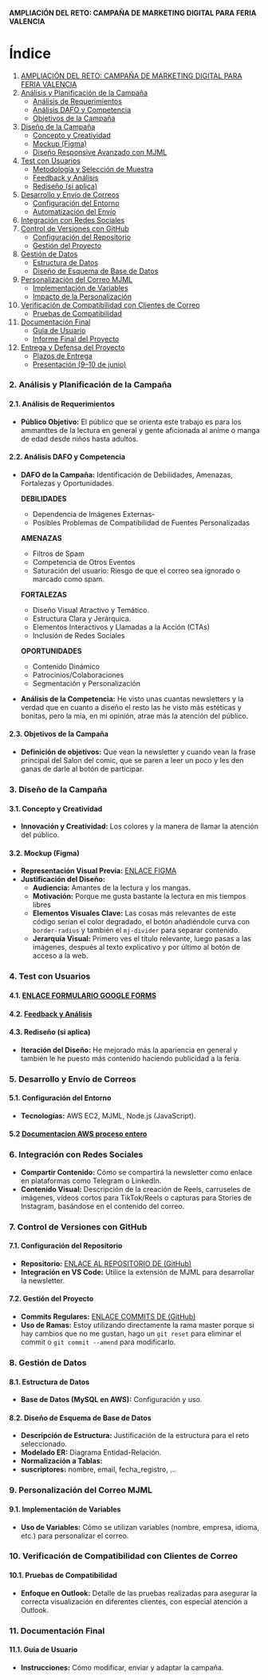 #### AMPLIACIÓN DEL RETO: CAMPAÑA DE MARKETING DIGITAL PARA FERIA VALENCIA

# Índice

1. [AMPLIACIÓN DEL RETO: CAMPAÑA DE MARKETING DIGITAL PARA FERIA VALENCIA](#ampliación-del-reto-campaña-de-marketing-digital-para-feria-valencia)
2. [Análisis y Planificación de la Campaña](#2-análisis-y-planificación-de-la-campaña)
   - [Análisis de Requerimientos](#21-análisis-de-requerimientos)
   - [Análisis DAFO y Competencia](#22-análisis-dafo-y-competencia)
   - [Objetivos de la Campaña](#23-objetivos-de-la-campaña)
3. [Diseño de la Campaña](#3-diseño-de-la-campaña)
   - [Concepto y Creatividad](#31-concepto-y-creatividad)
   - [Mockup (Figma)](#32-mockup-figma)
   - [Diseño Responsive Avanzado con MJML](#33-diseño-responsive-avanzado-con-mjml)
4. [Test con Usuarios](#4-test-con-usuarios)
   - [Metodología y Selección de Muestra](#41-metodología-y-selección-de-muestra)
   - [Feedback y Análisis](#42-feedback-y-análisis)
   - [Rediseño (si aplica)](#43-rediseño-si-aplica)
5. [Desarrollo y Envío de Correos](#5-desarrollo-y-envío-de-correos)
   - [Configuración del Entorno](#51-configuración-del-entorno)
   - [Automatización del Envío](#52-automatización-del-envío)
6. [Integración con Redes Sociales](#6-integración-con-redes-sociales)
7. [Control de Versiones con GitHub](#7-control-de-versiones-con-github)
   - [Configuración del Repositorio](#71-configuración-del-repositorio)
   - [Gestión del Proyecto](#72-gestión-del-proyecto)
8. [Gestión de Datos](#8-gestión-de-datos)
   - [Estructura de Datos](#81-estructura-de-datos)
   - [Diseño de Esquema de Base de Datos](#82-diseño-de-esquema-de-base-de-datos)
9. [Personalización del Correo MJML](#9-personalización-del-correo-mjml)
   - [Implementación de Variables](#91-implementación-de-variables)
   - [Impacto de la Personalización](#92-impacto-de-la-personalización)
10. [Verificación de Compatibilidad con Clientes de Correo](#10-verificación-de-compatibilidad-con-clientes-de-correo)
    - [Pruebas de Compatibilidad](#101-pruebas-de-compatibilidad)
11. [Documentación Final](#11-documentación-final)
    - [Guía de Usuario](#111-guía-de-usuario)
    - [Informe Final del Proyecto](#112-informe-final-del-proyecto)
12. [Entrega y Defensa del Proyecto](#12-entrega-y-defensa-del-proyecto)
    - [Plazos de Entrega](#121-plazos-de-entrega)
    - [Presentación (9–10 de junio)](#122-presentación-9–10-de-junio)


### 2. Análisis y Planificación de la Campaña

#### 2.1. Análisis de Requerimientos
- **Público Objetivo:** El público que se orienta este trabajo es para los ammanttes de la lectura en general y gente aficionada al anime o manga de edad desde niños hasta adultos.

#### 2.2. Análisis DAFO y Competencia
- **DAFO de la Campaña:** Identificación de Debilidades, Amenazas, Fortalezas y Oportunidades. 

  **DEBILIDADES**
  - Dependencia de Imágenes Externas-
  - Posibles Problemas de Compatibilidad de Fuentes Personalizadas

  
  **AMENAZAS**
  - Filtros de Spam
  - Competencia de Otros Eventos
  - Saturación del usuario: Riesgo de que el correo sea ignorado o marcado como spam.

  **FORTALEZAS**
  - Diseño Visual Atractivo y Temático.
  - Estructura Clara y Jerárquica.
  - Elementos Interactivos y Llamadas a la Acción (CTAs)
  - Inclusión de Redes Sociales

  **OPORTUNIDADES**
  - Contenido Dinámico
  - Patrocinios/Colaboraciones
  - Segmentación y Personalización

- **Análisis de la Competencia:** He visto unas cuantas newsletters y la verdad que en cuanto a diseño el resto las he visto más estéticas y bonitas, pero la mía, en mi opinión, atrae más la atención del público.

#### 2.3. Objetivos de la Campaña
- **Definición de objetivos:** Que vean la newsletter y cuando vean la frase principal del Salon del comic, que se paren a leer un poco y les den ganas de darle al botón de participar.

### 3. Diseño de la Campaña

#### 3.1. Concepto y Creatividad
- **Innovación y Creatividad:** Los colores y la manera de llamar la atención del público.

#### 3.2. Mockup (Figma)
- **Representación Visual Previa:** [ENLACE FIGMA](https://www.figma.com/design/QKgsSzZl3QFsdNSkp4NFeF/Untitled?node-id=0-1&t=t4bWppePv70JkaPo-1)
- **Justificación del Diseño:**
  - **Audiencia:** Amantes de la lectura y los mangas.
  - **Motivación:** Porque me gusta bastante la lectura en mis tiempos libres
  - **Elementos Visuales Clave:** Las cosas más relevantes de este código serían el color degradado, el botón añadiéndole curva con `border-radius` y también el `mj-divider` para separar contenido.
  - **Jerarquía Visual:** Primero ves el título relevante, luego pasas a las imágenes, después al texto explicativo y por último al botón de acceso a la web.


### 4. Test con Usuarios

#### 4.1. [ENLACE FORMULARIO GOOGLE FORMS](https://docs.google.com/forms/d/e/1FAIpQLSfGSO_K2KzLAyvUH52GzwNddG9pGBTl-v7diAU57eO5INwKCQ/viewform?usp=dialog)
#### 4.2. [Feedback y Análisis](https://docs.google.com/spreadsheets/d/1iZfOAwaGqzh3IPDsNMY9SJmjt-9UL-VZYpJGR9SLvqI/edit?usp=sharing)


#### 4.3. Rediseño (si aplica)
- **Iteración del Diseño:** He mejorado más la apariencia en general y también le he puesto más contenido haciendo publicidad a la feria.

### 5. Desarrollo y Envío de Correos

#### 5.1. Configuración del Entorno
- **Tecnologías:** AWS EC2, MJML, Node.js (JavaScript).

#### 5.2 [Documentacion AWS proceso entero](https://github.com/alvaro006/practicas_feria/blob/master/supuesto1/documentacion%20AWS.md)

### 6. Integración con Redes Sociales

- **Compartir Contenido:** Cómo se compartirá la newsletter como enlace en plataformas como Telegram o LinkedIn.
- **Contenido Visual:** Descripción de la creación de Reels, carruseles de imágenes, vídeos cortos para TikTok/Reels o capturas para Stories de Instagram, basándose en el contenido del correo.

### 7. Control de Versiones con GitHub

#### 7.1. Configuración del Repositorio
- **Repositorio:** [ENLACE AL REPOSITORIO DE (GitHub)](https://github.com/alvaro006/practicas_feria.git)
- **Integración en VS Code:** Utilice la extensión de MJML para desarrollar la newsletter.

#### 7.2. Gestión del Proyecto
- **Commits Regulares:** [ENLACE COMMITS DE (GitHub)](http://github.com/alvaro006/practicas_feria/commits/master/)
- **Uso de Ramas:** Estoy utilizando directamente la rama master porque si hay cambios que no me gustan, hago un `git reset` para eliminar el commit o `git commit --amend` para modificarlo.

### 8. Gestión de Datos

#### 8.1. Estructura de Datos
- **Base de Datos (MySQL en AWS):** Configuración y uso.

#### 8.2. Diseño de Esquema de Base de Datos
- **Descripción de Estructura:** Justificación de la estructura para el reto seleccionado.
- **Modelado ER:** Diagrama Entidad-Relación.
- **Normalización a Tablas:**
- **suscriptores:** nombre, email, fecha_registro, ...

### 9. Personalización del Correo MJML
 
#### 9.1. Implementación de Variables
- **Uso de Variables:** Cómo se utilizan variables (nombre, empresa, idioma, etc.) para personalizar el correo.

### 10. Verificación de  Compatibilidad con Clientes de Correo

#### 10.1. Pruebas de Compatibilidad
- **Enfoque en Outlook:** Detalle de las pruebas realizadas para asegurar la correcta visualización en diferentes clientes, con especial atención a Outlook.

### 11. Documentación Final

#### 11.1. Guía de Usuario
- **Instrucciones:** Cómo modificar, enviar y adaptar la campaña.